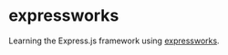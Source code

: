 # expressworks
Learning the Express.js framework using [expressworks](https://github.com/azat-co/expressworks).
